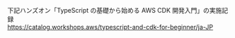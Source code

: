 下記ハンズオン「TypeScript の基礎から始める AWS CDK 開発入門」の実施記録  
https://catalog.workshops.aws/typescript-and-cdk-for-beginner/ja-JP